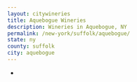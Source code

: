 ```yaml
---
layout: citywineries
title: Aquebogue Wineries
description: Wineries in Aquebogue, NY
permalink: /new-york/suffolk/aquebogue/
state: ny
county: suffolk
city: aquebogue
---
```

-
